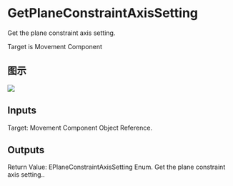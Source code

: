 # GetPlaneConstraintAxisSetting

Get the plane constraint axis setting.

Target is Movement Component

## 图示

![]($-20221218-18250566.png)

## Inputs

Target: Movement Component Object Reference.  

## Outputs

Return Value: EPlaneConstraintAxisSetting Enum. Get the plane constraint axis setting..

